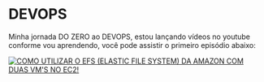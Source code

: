 # DEVOPS
Minha jornada DO ZERO ao DEVOPS, estou lançando vídeos no youtube conforme vou aprendendo, você pode assistir o primeiro episódio abaixo:

[![COMO UTILIZAR O EFS (ELASTIC FILE SYSTEM) DA AMAZON COM DUAS VM'S NO EC2!](https://user-images.githubusercontent.com/56776489/226902727-8e988570-5b13-41d3-97b5-45667432fe6b.png)](https://youtu.be/Yg2UCr4QIvM)
